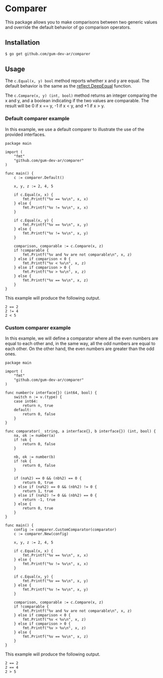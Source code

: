 # Comparer

This package allows you to make comparisons between two generic values and override the default behavior of go comparison operators.

## Installation

```bash
$ go get github.com/gum-dev-ar/comparer
```

## Usage

The `c.Equal(x, y) bool` method reports whether x and y are equal. The default behavior is the same as the [reflect.DeepEqual](https://golang.org/pkg/reflect/#DeepEqual) function.

The `c.Compare(x, y) (int, bool)` method returns an integer comparing the x and y, and a boolean indicating if the two values are comparable. The result will be 0 if x == y, -1 if x < y, and +1 if x > y.

### Default comparer example

In this example, we use a default comparer to illustrate the use of the provided interfaces.

```golang
package main

import (
	"fmt"
	"github.com/gum-dev-ar/comparer"
)

func main() {
	c := comparer.Default()

	x, y, z := 2, 4, 5

	if c.Equal(x, x) {
		fmt.Printf("%v == %v\n", x, x)
	} else {
		fmt.Printf("%v != %v\n", x, x)
	}

	if c.Equal(x, y) {
		fmt.Printf("%v == %v\n", x, y)
	} else {
		fmt.Printf("%v != %v\n", x, y)
	}

	comparison, comparable := c.Compare(x, z)
	if !comparable {
		fmt.Printf("%v and %v are not comparable\n", x, z)
	} else if comparison < 0 {
		fmt.Printf("%v < %v\n", x, z)
	} else if comparison > 0 {
		fmt.Printf("%v > %v\n", x, z)
	} else {
		fmt.Printf("%v == %v\n", x, z)
	}
}
```

This example will produce the following output.

```
2 == 2
2 != 4
2 < 5
```

### Custom comparer example

In this example, we will define a comparator where all the even numbers are equal to each other and, in the same way, all the odd numbers are equal to each other. On the other hand, the even numbers are greater than the odd ones.

```golang
package main

import (
	"fmt"
	"github.com/gum-dev-ar/comparer"
)

func number(v interface{}) (int64, bool) {
	switch n := v.(type) {
	case int64:
		return n, true
	default:
		return 0, false
	}
}

func comparator(_ string, a interface{}, b interface{}) (int, bool) {
	na, ok := number(a)
	if !ok {
		return 0, false
	}

	nb, ok := number(b)
	if !ok {
		return 0, false
	}

	if (na%2) == 0 && (nb%2) == 0 {
		return 0, true
	} else if (na%2) == 0 && (nb%2) != 0 {
		return 1, true
	} else if (na%2) != 0 && (nb%2) == 0 {
		return -1, true
	} else {
		return 0, true
	}
}

func main() {
	config := comparer.CustomComparator(comparator)
	c := comparer.New(config)

	x, y, z := 2, 4, 5

	if c.Equal(x, x) {
		fmt.Printf("%v == %v\n", x, x)
	} else {
		fmt.Printf("%v != %v\n", x, x)
	}

	if c.Equal(x, y) {
		fmt.Printf("%v == %v\n", x, y)
	} else {
		fmt.Printf("%v != %v\n", x, y)
	}

	comparison, comparable := c.Compare(x, z)
	if !comparable {
		fmt.Printf("%v and %v are not comparable\n", x, z)
	} else if comparison < 0 {
		fmt.Printf("%v < %v\n", x, z)
	} else if comparison > 0 {
		fmt.Printf("%v > %v\n", x, z)
	} else {
		fmt.Printf("%v == %v\n", x, z)
	}
}
```

This example will produce the following output.

```
2 == 2
2 == 4
2 > 5
```

